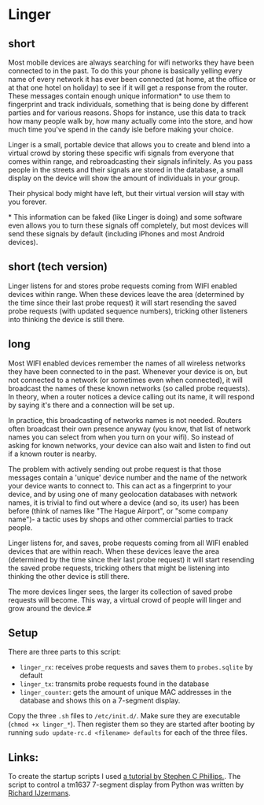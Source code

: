 # Linger #

## short ##

Most mobile devices are always searching for wifi networks they have 
been connected to in the past. To do this your phone is basically 
yelling every name of every network it has ever been connected (at 
home, at the office or at that one hotel on holiday) to see if it 
will get a response from the router.
These messages contain enough unique information* to use them to 
fingerprint and track individuals, something that is being done by 
different parties and for various reasons. Shops for instance, use 
this data to track how many people walk by, how many actually come 
into the store, and how much time you've spend in the candy isle 
before making your choice.

Linger is a small, portable device that allows you to create 
and blend into a virtual crowd by storing these specific wifi signals 
from everyone that comes within range, and rebroadcasting their 
signals infinitely.
As you pass people in the streets and their signals are stored in the 
database, a small display on the device will show the amount of 
individuals in your group.

Their physical body might have left, but their virtual version will 
stay with you forever.

\* This information can be faked (like Linger is doing) and some 
software even allows you to turn these signals off completely, but 
most devices will send these signals by default (including iPhones 
and most Android devices).

## short (tech version) ##
Linger listens for and stores probe requests coming from WIFI enabled
devices within range. When these devices leave the area (determined 
by the time since their last probe request) it will start resending 
the saved probe requests (with updated sequence numbers), tricking 
other listeners into thinking the device is still there.

## long ##
Most WIFI enabled devices remember the names of all wireless
networks they have been connected to in the past. Whenever
your device is on, but not connected to a network (or sometimes
even when connected), it will broadcast the names of these known
networks (so called probe requests). In theory, when a router
notices a device calling out its name, it will respond by saying
it's there and a connection will be set up.

In practice, this broadcasting of networks names is not needed.
Routers often broadcast their own presence anyway (you know, that
list of network names you can select from when you turn on your
wifi). So instead of asking for known networks, your device can
also wait and listen to find out if a known router is nearby.

The problem with actively sending out probe request is that those
messages contain a 'unique' device number and the name of the network
your device wants to connect to. This can act as a fingerprint to
your device, and by using one of many geolocation databases with
network names, it is trivial to find out where a device (and so,
its user) has been before (think of names like "The Hague Airport",
or "some company name")- a tactic uses by shops and other
commercial parties to track people.

Linger listens for, and saves, probe requests coming from all WIFI
enabled devices that are within reach. When these devices leave
the area (determined by the time since their last probe request)
it will start resending the saved probe requests, tricking others
that might be listening into thinking the other device is still there.

The more devices linger sees, the larger its collection of saved probe
requests will become. This way, a virtual crowd of people will linger
and grow around the device.#

## Setup

There are three parts to this script:
* `linger_rx`: receives probe requests and saves them to `probes.sqlite` by default
* `linger_tx`: transmits probe requests found in the database
* `linger_counter`: gets the amount of unique MAC addresses in the database
and shows this on a 7-segment display.

Copy the three `.sh` files to `/etc/init.d/`. Make sure they are executable 
(`chmod +x linger_*`). Then register them so they are started after booting
by running `sudo update-rc.d <filename> defaults` for each of the three files.

## Links:
To create the startup scripts I used [a tutorial by Stephen C Phillips.](http://blog.scphillips.com/posts/2013/07/getting-a-python-script-to-run-in-the-background-as-a-service-on-boot/).
The script to control a tm1637 7-segment display from Python was written by [Richard IJzermans](https://raspberrytips.nl/tm1637-4-digit-led-display-raspberry-pi/).

